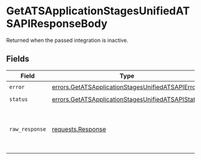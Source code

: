 # GetATSApplicationStagesUnifiedATSAPIResponseBody

Returned when the passed integration is inactive.


## Fields

| Field                                                                                                                  | Type                                                                                                                   | Required                                                                                                               | Description                                                                                                            |
| ---------------------------------------------------------------------------------------------------------------------- | ---------------------------------------------------------------------------------------------------------------------- | ---------------------------------------------------------------------------------------------------------------------- | ---------------------------------------------------------------------------------------------------------------------- |
| `error`                                                                                                                | [errors.GetATSApplicationStagesUnifiedATSAPIError](../../models/errors/getatsapplicationstagesunifiedatsapierror.md)   | :heavy_check_mark:                                                                                                     | N/A                                                                                                                    |
| `status`                                                                                                               | [errors.GetATSApplicationStagesUnifiedATSAPIStatus](../../models/errors/getatsapplicationstagesunifiedatsapistatus.md) | :heavy_check_mark:                                                                                                     | N/A                                                                                                                    |
| `raw_response`                                                                                                         | [requests.Response](https://requests.readthedocs.io/en/latest/api/#requests.Response)                                  | :heavy_minus_sign:                                                                                                     | Raw HTTP response; suitable for custom response parsing                                                                |